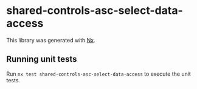 # shared-controls-asc-select-data-access

This library was generated with [Nx](https://nx.dev).

## Running unit tests

Run `nx test shared-controls-asc-select-data-access` to execute the unit tests.

